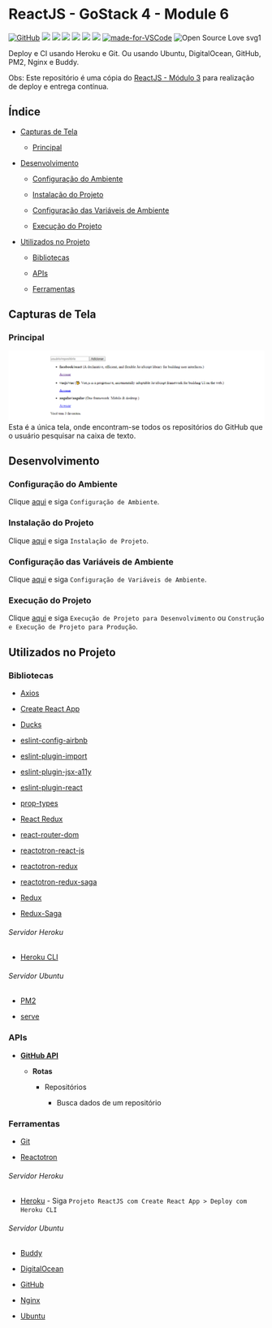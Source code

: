 # ReactJS - GoStack 4 - Module 6

[![GitHub](https://img.shields.io/github/license/mashape/apistatus.svg)](https://github.com/osvaldokalvaitir/reactjs-modulo6/blob/master/LICENSE)
![](https://img.shields.io/github/package-json/v/osvaldokalvaitir/reactjs-modulo6.svg)
![](https://img.shields.io/github/last-commit/osvaldokalvaitir/reactjs-modulo6.svg?color=red)
![](https://img.shields.io/github/languages/top/osvaldokalvaitir/reactjs-modulo6.svg?color=yellow)
![](https://img.shields.io/github/languages/count/osvaldokalvaitir/reactjs-modulo6.svg?color=lightgrey)
![](https://img.shields.io/github/languages/code-size/osvaldokalvaitir/reactjs-modulo6.svg)
![](https://img.shields.io/github/repo-size/osvaldokalvaitir/reactjs-modulo6.svg?color=blueviolet)
[![made-for-VSCode](https://img.shields.io/badge/Made%20for-VSCode-1f425f.svg)](https://code.visualstudio.com/)
![Open Source Love svg1](https://badges.frapsoft.com/os/v1/open-source.svg?v=103)

Deploy e CI usando Heroku e Git. Ou usando Ubuntu, DigitalOcean, GitHub, PM2, Nginx e Buddy.

Obs: Este repositório é uma cópia do [ReactJS - Módulo 3](https://github.com/osvaldokalvaitir/reactjs-modulo3) para realização de deploy e entrega contínua.

## Índice

- [Capturas de Tela](#capturas-de-tela)

  - [Principal](#principal)

- [Desenvolvimento](#desenvolvimento)

  - [Configuração do Ambiente](#configuração-do-ambiente)

  - [Instalação do Projeto](#instalação-do-projeto)

  - [Configuração das Variáveis de Ambiente](#configuração-das-variáveis-de-ambiente)

  - [Execução do Projeto](#execução-do-projeto)

- [Utilizados no Projeto](#utilizados-no-projeto)

  - [Bibliotecas](#bibliotecas)

  - [APIs](#apis)

  - [Ferramentas](#ferramentas)

## Capturas de Tela

### Principal

![Main](/.github/assets/main.png)
Esta é a única tela, onde encontram-se todos os repositórios do GitHub que o usuário pesquisar na caixa de texto.

## Desenvolvimento

### Configuração do Ambiente

Clique [aqui](https://github.com/osvaldokalvaitir/projects-settings/blob/master/README.md) e siga `Configuração de Ambiente`.

### Instalação do Projeto

Clique [aqui](https://github.com/osvaldokalvaitir/projects-settings/blob/master/nodejs/nodejs.md) e siga `Instalação de Projeto`.

### Configuração das Variáveis de Ambiente

Clique [aqui](https://github.com/osvaldokalvaitir/projects-settings/blob/master/nodejs/libs/dotenv.md) e siga `Configuração de Variáveis de Ambiente`.

### Execução do Projeto

Clique [aqui](https://github.com/osvaldokalvaitir/projects-settings/blob/master/nodejs/libs/create-react-app.md) e siga `Execução de Projeto para Desenvolvimento` ou `Construção e Execução de Projeto para Produção`.

## Utilizados no Projeto

### Bibliotecas

- [Axios](https://github.com/osvaldokalvaitir/projects-settings/blob/master/nodejs/libs/axios.md)

- [Create React App](https://github.com/osvaldokalvaitir/projects-settings/blob/master/nodejs/libs/create-react-app.md)

- [Ducks](https://github.com/osvaldokalvaitir/projects-settings/blob/master/nodejs/libs/ducks.md)

- [eslint-config-airbnb](https://github.com/osvaldokalvaitir/projects-settings/blob/master/nodejs/libs/eslint-config-airbnb.md)

- [eslint-plugin-import](https://github.com/osvaldokalvaitir/projects-settings/blob/master/nodejs/libs/eslint-plugin-import.md)

- [eslint-plugin-jsx-a11y](https://github.com/osvaldokalvaitir/projects-settings/blob/master/nodejs/libs/eslint-plugin-jsx-a11y.md)

- [eslint-plugin-react](https://github.com/osvaldokalvaitir/projects-settings/blob/master/nodejs/libs/eslint-plugin-react.md)

- [prop-types](https://github.com/osvaldokalvaitir/projects-settings/blob/master/nodejs/libs/prop-types.md)

- [React Redux](https://github.com/osvaldokalvaitir/projects-settings/blob/master/nodejs/libs/react-redux.md)

- [react-router-dom](https://github.com/osvaldokalvaitir/projects-settings/blob/master/nodejs/libs/react-router-dom.md)

- [reactotron-react-js](https://github.com/osvaldokalvaitir/projects-settings/blob/master/nodejs/libs/reactotron-react-js.md)

- [reactotron-redux](https://github.com/osvaldokalvaitir/projects-settings/blob/master/nodejs/libs/reactotron-redux.md)

- [reactotron-redux-saga](https://github.com/osvaldokalvaitir/projects-settings/blob/master/nodejs/libs/reactotron-redux-saga.md)

- [Redux](https://github.com/osvaldokalvaitir/projects-settings/blob/master/nodejs/libs/redux.md)

- [Redux-Saga](https://github.com/osvaldokalvaitir/projects-settings/blob/master/nodejs/libs/redux-saga.md)

###### Servidor Heroku

- [Heroku CLI](https://github.com/osvaldokalvaitir/projects-settings/blob/master/nodejs/libs/heroku.md)

###### Servidor Ubuntu

- [PM2](https://github.com/osvaldokalvaitir/projects-settings/blob/master/nodejs/libs/pm2.md)

- [serve](https://github.com/osvaldokalvaitir/projects-settings/blob/master/nodejs/libs/serve.md)

### APIs

- **[GitHub API](https://github.com/osvaldokalvaitir/projects-settings/blob/master/api/github-api.md)**

  - **Rotas**

    - Repositórios

      - Busca dados de um repositório

### Ferramentas

- [Git](https://github.com/osvaldokalvaitir/projects-settings/blob/master/version-control/git.md)

- [Reactotron](https://github.com/osvaldokalvaitir/projects-settings/blob/master/inspector/reactotron.md)

###### Servidor Heroku

- [Heroku](https://github.com/osvaldokalvaitir/projects-settings/blob/master/paas/heroku.md) - Siga `Projeto ReactJS com Create React App > Deploy com Heroku CLI`

###### Servidor Ubuntu

- [Buddy](https://github.com/osvaldokalvaitir/projects-settings/blob/master/ci-cd/buddy.md)

- [DigitalOcean](https://github.com/osvaldokalvaitir/projects-settings/blob/master/server/digitalocean.md)

- [GitHub](https://github.com/osvaldokalvaitir/projects-settings/blob/master/version-control/github.md)

- [Nginx](https://github.com/osvaldokalvaitir/projects-settings/blob/master/web-server/nginx.md)

- [Ubuntu](https://github.com/osvaldokalvaitir/projects-settings/blob/master/os/ubuntu.md)
